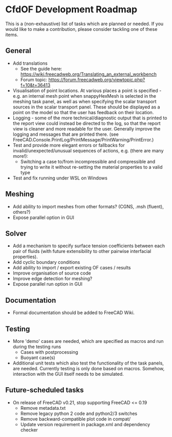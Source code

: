 # CfdOF Development Roadmap

This is a (non-exhaustive) list of tasks which are planned or needed. If you would like to make a contribution,
please consider tackling one of these items.

## General

* Add translations
    * See the guide here: https://wiki.freecadweb.org/Translating_an_external_workbench
    * Forum topic: https://forum.freecadweb.org/viewtopic.php?f=10&t=36413
* Visualisation of point locations. At various places a point is specified - e.g. an internal 
mesh point when snappyHexMesh is selected in the meshing task panel, as well as
when specifying the scalar transport sources in the scalar transport panel. These should be 
displayed as a point on the model so that the user has feedback on their location. 
* Logging - some of the more technical/diagnostic output that is printed to the report view 
could instead be directed to the log, so that the report view is cleaner and more readable 
for the user. Generally improve the logging and messages that are printed there.
(see FreeCAD.Console.PrintLog/PrintMessage/PrintWarning/PrintError.)
* Test and provide more elegant errors or fallbacks for invalid/unexpected/unusual sequences of actions,
e.g. (there are many more!):
    * Switching a case to/from incompressible and compressible and trying to write it without
    re-setting the material properties to a valid type
* Test and fix running under WSL on Windows
  
## Meshing
* Add ability to import meshes from other formats? (CGNS, .msh (fluent), others?)
* Expose parallel option in GUI

## Solver
* Add a mechanism to specify surface tension coefficients between each pair of fluids
  (with future extensibility to other pairwise interfacial properties).
* Add cyclic boundary conditions
* Add ability to import / export existing OF cases / results
* Improve organisation of source code
* Improve edge detection for meshing?
* Expose parallel run option in GUI

## Documentation
* Formal documentation should be added to FreeCAD Wiki.

## Testing
* More 'demo' cases are needed, which are specified as macros and run during the testing runs
  * Cases with postprocessing
  * Buoyant case(s)
* Additional unit tests which also test the functionality of the task panels, are needed. Currently testing is only
  done based on macros. Somehow, interaction with the GUI itself needs to be simulated.

## Future-scheduled tasks
* On release of FreeCAD v0.21, stop supporting FreeCAD <= 0.19
    * Remove metadata.txt
    * Remove legacy python 2 code and python2/3 switches
    * Remove backward-compatible plot code in compat/
    * Update version requirement in package.xml and dependency checker
